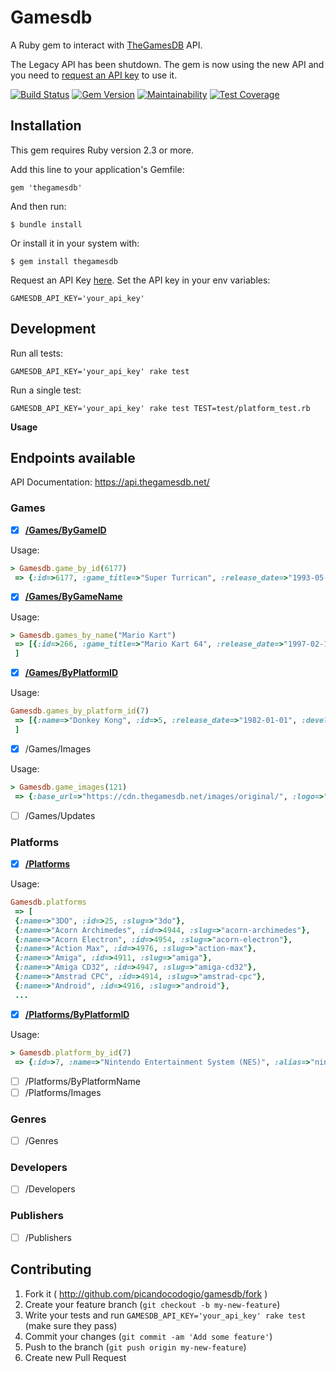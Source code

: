 # Gamesdb
A Ruby gem to interact with [TheGamesDB](http://thegamesdb.net) API.

The Legacy API has been shutdown. The gem is now using the new API and you need to [request an API key](https://forums.thegamesdb.net/viewforum.php?f=10) to use it.

[![Build Status](https://api.travis-ci.com/picandocodigo/gamesdb.svg?branch=master)](https://travis-ci.com/picandocodigo/gamesdb)
[![Gem Version](https://badge.fury.io/rb/thegamesdb.svg)](https://badge.fury.io/rb/thegamesdb)
[![Maintainability](https://api.codeclimate.com/v1/badges/2dcf3cdcbe37adcea569/maintainability)](https://codeclimate.com/github/picandocodigo/gamesdb/maintainability)
[![Test Coverage](https://api.codeclimate.com/v1/badges/2dcf3cdcbe37adcea569/test_coverage)](https://codeclimate.com/github/picandocodigo/gamesdb/test_coverage)

## Installation

This gem requires Ruby version 2.3 or more.

Add this line to your application's Gemfile:

    gem 'thegamesdb'

And then run:

    $ bundle install

Or install it in your system with:

    $ gem install thegamesdb

Request an API Key [here](https://forums.thegamesdb.net/viewforum.php?f=10). Set the API key in your env variables:

```
GAMESDB_API_KEY='your_api_key'
```

## Development

Run all tests:

```
GAMESDB_API_KEY='your_api_key' rake test
```

Run a single test:
```
GAMESDB_API_KEY='your_api_key' rake test TEST=test/platform_test.rb
```

**Usage**

## Endpoints available

API Documentation: https://api.thegamesdb.net/

### Games

- [x] **[/Games/ByGameID](https://api.thegamesdb.net/#/operations/Games/GamesByGameID)**

Usage:

```ruby
> Gamesdb.game_by_id(6177)
 => {:id=>6177, :game_title=>"Super Turrican", :release_date=>"1993-05-01", :platform=>6, :players=>1, :overview=>"Super Turrican is the next generation installment of the famous Turrican Series. Once again it is up to the U.S.S. Freedom Forces to get into their Turrican Assault Suits and drive back the forces of \"The Machine\".\r\n\r\nSimilar to it's predecessors, Super Turican features large levels that are crammed with secrets and can be explored freely and in any direction. To get rid of the numerous enemies, Turrican can use three upgradeable shots: A spreadshot, a powerful laser and a rebound that bounces off of walls. Additionally, there is a Freeze-Beam that can be used to temporarily freeze enemies. It is fully rotatable, and therefor also a great help in discovering secret capsules. These capsules contain powerups and can often be used to reach secret areas. Last but not least, Turrican has the ability to transform into an energy wheel (as long as he has enough special energy), which enables him to lay mines and even makes him invincible.", :last_updated=>"2018-07-11 21:05:25", :rating=>"T - Teen", :coop=>"No", :youtube=>nil, :os=>nil, :processor=>nil, :ram=>nil, :hdd=>nil, :video=>nil, :sound=>nil, :developers=>[2976], :genres=>[8], :publishers=>[454], :alternates=>nil} 
```

- [x] **[/Games/ByGameName](https://api.thegamesdb.net/#/operations/Games/GamesByGameName)**

Usage:

```ruby
> Gamesdb.games_by_name("Mario Kart")
 => [{:id=>266, :game_title=>"Mario Kart 64", :release_date=>"1997-02-10", :platform=>3, :developers=>[6037]}, {:id=>47050, :game_title=>"Mario Kart 64", :release_date=>"2016-12-29", :platform=>38, :developers=>[6037]}, {:id=>55187, :game_title=>"Mario Kart 64 (VC)", :release_date=>"2007-01-29", :platform=>9, :developers=>[6041]}, {:id=>64547, :game_title=>"Mario Kart 64 [Not for Resale]", :release_date=>"1997-02-10", :platform=>3, :developers=>nil}, {:id=>12733, :game_title=>"Mario Kart 7", :release_date=>"2011-12-04", :platform=>4912, :developers=>[7160]}, {:id=>17444, :game_title=>"Mario Kart 8", :release_date=>"2014-05-30", :platform=>38, :developers=>[6037]}, {:id=>42294, :game_title=>"Mario Kart 8 Deluxe", :release_date=>"2017-04-28", :platform=>4971, :developers=>[6037]}, {:id=>10750, :game_title=>"Mario Kart Arcade GP", :release_date=>"2005-10-12", :platform=>23, :developers=>[5804]}, ...
 ] 
```
- [x] **[/Games/ByPlatformID](https://api.thegamesdb.net/#/operations/Games/GamesByPlatformID)**

Usage:

```ruby
Gamesdb.games_by_platform_id(7)
 => [{:name=>"Donkey Kong", :id=>5, :release_date=>"1982-01-01", :developers=>[6037]}, {:name=>"Bionic Commando", :id=>76, :release_date=>"1988-12-06", :developers=>[1436]}, {:name=>"Super Mario Bros. 3", :id=>112, :release_date=>"1990-02-12", :developers=>[6055]}, {:name=>"The Legend of Zelda", :id=>113, :release_date=>"1987-07-01", :developers=>[6055]}, {:name=>"Kirby's Adventure", :id=>121, :release_date=>"1993-03-26", :developers=>[3694]}, {:name=>"Metroid", :id=>123, :release_date=>"1987-08-15", :developers=>[6051]}, {:name=>"Mega Man 5", :id=>125, :release_date=>"1992-12-04", :developers=>[1436]}, {:name=>"Kid Icarus", :id=>130, :release_date=>"1986-12-18", :developers=>[6037]}, {:name=>"Lemmings", :id=>133, :release_date=>"1991-02-14", :developers=>[2404]}, {:name=>"Castlevania", :id=>135, :release_date=>"1987-05-01", :developers=>[4765]}, {:name=>"Super Mario Bros.", :id=>140, :release_date=>"1985-09-13", :developers=>[6042]}, ...
 ]
```
- [x] /Games/Images

Usage:

```ruby
> Gamesdb.game_images(121)
 => {:base_url=>"https://cdn.thegamesdb.net/images/original/", :logo=>"clearlogo/121.png", :boxart=>{:front=>{:url=>"boxart/front/121-1.jpg", :resolution=>"1536x2100", :width=>"1536", :height=>"2100"}, :back=>{:url=>"boxart/back/121-1.jpg", :resolution=>"1539x2100", :width=>"1539", :height=>"2100"}}, :screenshot=>[{:id=>104578, :type=>"screenshot", :side=>nil, :filename=>"screenshots/121-1.jpg", :resolution=>nil}, {:id=>104580, :type=>"screenshot", :side=>nil, :filename=>"screenshots/121-2.jpg", :resolution=>nil}], :fanart=>[{:url=>"fanart/121-1.jpg", :resolution=>"1920x1080", :width=>"1920", :height=>"1080"}, {:url=>"fanart/121-2.jpg", :resolution=>"1920x1080", :width=>"1920", :height=>"1080"}]}
```
- [ ] /Games/Updates

### Platforms

- [x] **[/Platforms](https://api.thegamesdb.net/#/operations/Platforms/Platforms)**

Usage:
```ruby
Gamesdb.platforms                                                                           
 => [
 {:name=>"3DO", :id=>25, :slug=>"3do"},
 {:name=>"Acorn Archimedes", :id=>4944, :slug=>"acorn-archimedes"},
 {:name=>"Acorn Electron", :id=>4954, :slug=>"acorn-electron"},
 {:name=>"Action Max", :id=>4976, :slug=>"action-max"},
 {:name=>"Amiga", :id=>4911, :slug=>"amiga"},
 {:name=>"Amiga CD32", :id=>4947, :slug=>"amiga-cd32"},
 {:name=>"Amstrad CPC", :id=>4914, :slug=>"amstrad-cpc"},
 {:name=>"Android", :id=>4916, :slug=>"android"},
 ...
```
- [x] **[/Platforms/ByPlatformID](https://api.thegamesdb.net/#/operations/Platforms/PlatformsByPlatformID)**

Usage:
```ruby
> Gamesdb.platform_by_id(7)
 => {:id=>7, :name=>"Nintendo Entertainment System (NES)", :alias=>"nintendo-entertainment-system-nes", :icon=>"nintendo-entertainment-system-nes-1336524652.png", :console=>"7.png", :controller=>"7.png", :developer=>"Nintendo", :manufacturer=>"Nintendo", :media=>"Cartridge", :cpu=>"Ricoh 2A03", :memory=>"2KB RAM", :graphics=>"RP2C02", :sound=>"Pulse Code Modulation", :maxcontrollers=>"2", :display=>"RGB", :overview=>"The Nintendo Entertainment System (also abbreviated as NES or simply called Nintendo) is an 8-bit video game console that was released by Nintendo in North America during 1985, in Europe during 1986 and Australia in 1987. In most of Asia, including Japan (where it was first launched in 1983), China, Vietnam, Singapore, the Middle East and Hong Kong, it was released as the Family Computer, commonly shortened as either the romanized contraction Famicom, or abbreviated to FC. In South Korea, it was known as the Hyundai Comboy, and was distributed by Hynix which then was known as Hyundai Electronics.\r\n\r\nAs the best-selling gaming console of its time, the NES helped revitalize the US video game industry following the video game crash of 1983, and set the standard for subsequent consoles of its generation. With the NES, Nintendo introduced a now-standard business model of licensing third-party developers, authorizing them to produce and distribute software for Nintendo&#039;s platform.", :youtube=>nil}
```

- [ ] /Platforms/ByPlatformName
- [ ] /Platforms/Images

### Genres

- [ ] /Genres

### Developers

- [ ] /Developers

### Publishers

- [ ] /Publishers

## Contributing

1. Fork it ( http://github.com/picandocodogio/gamesdb/fork )
2. Create your feature branch (`git checkout -b my-new-feature`)
3. Write your tests and run `GAMESDB_API_KEY='your_api_key' rake test` (make sure they pass)
4. Commit your changes (`git commit -am 'Add some feature'`)
5. Push to the branch (`git push origin my-new-feature`)
6. Create new Pull Request
